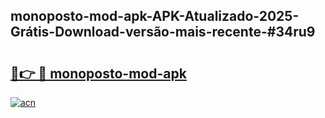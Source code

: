 ## monoposto-mod-apk-APK-Atualizado-2025-Grátis-Download-versão-mais-recente-#34ru9

# <h2><a href="https://ainizakaria.my?title=monoposto-mod-apk&ref=20M">🔗👉 🔴 monoposto-mod-apk</a></h2>

[![acn](https://github.com/user-attachments/assets/0f9c940e-d8b0-45ae-aac7-cd30a18b3e1c)](https://ainizakaria.my?title=monoposto-mod-apk&ref=20M)

